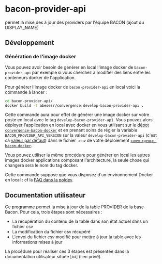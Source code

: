 # bacon-provider-api
permet la mise des à jour des providers par l'équipe BACON (ajout du DISPLAY_NAME)

## Développement

### Génération de l'image docker
Vous pouvez avoir besoin de générer en local l'image docker de ``bacon-provider-api`` par exemple si vous cherchez à modifier des liens entre les conteneurs docker de l'application.

Pour générer l'image docker de ``bacon-provider-api`` en local voici la commande à lancer :
```bash
cd bacon-provider-api/
docker build -t abesesr/convergence:develop-bacon-provider-api .
```

Cette commande aura pour effet de générer une image docker sur votre poste en local avec le tag ``develop-bacon-provider-api``. Vous pouvez alors déployer l'application en local avec docker en vous utilisant sur le [dépot ``convergence-bacon-docker``](https://github.com/abes-esr/convergence-bacon-docker) et en prenant soins de régler la variable ``BACON_PROVIDER_API_VERSION`` sur la valeur ``develop-bacon-provider-api`` (c'est sa [valeur par défaut](https://github.com/abes-esr/convergence-bacon-docker/blob/bdcd4302131eb86688ae729b0fc016d128f1ab9c/.env-dist#L9)) dans le fichier ``.env`` de votre déploiement [``convergence-bacon-docker``](https://github.com/abes-esr/convergence-bacon-docker).

Vous pouvez utiliser la même procédure pour générer en local les autres images docker applications composant l'architecture, la seule chose qui changera sera le nom du tag docker.


Cette commande suppose que vous disposez d'un environnement Docker en local : cf la [FAQ dans la poldev](https://github.com/abes-esr/abes-politique-developpement/blob/main/10-FAQ.md#configuration-dun-environnement-docker-sous-windows-10).

## Documentation utilisateur

Ce programme permet la mise à jour de la table PROVIDER de la base Bacon. Pour cela, trois étapes sont nécessaires : 
- La récupération du contenu de la table dans son état actuel dans un fichier csv
- La modification du fichier csv récupéré
- L'envoi du fichier csv modifié pour mettre à jour la table avec les informations mises à jour

La procédure pour réaliser ces 3 étapes est présentée dans la documentation utilisateur située [ici] (lien privé).



